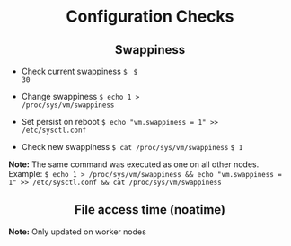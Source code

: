 
# <center> Configuration Checks
## <center> Swappiness
* Check current swappiness
<code>$ </code>
<code>$ 30</code>

* Change swappiness
<code>$ echo 1 > /proc/sys/vm/swappiness</code>

* Set persist on reboot
<code>$ echo "vm.swappiness = 1" >> /etc/sysctl.conf</code>

* Check new swappiness
<code>$ cat /proc/sys/vm/swappiness</code>
<code>$ 1</code>

**Note:** The same command was executed as one on all other nodes.
Example: `$ echo 1 > /proc/sys/vm/swappiness && echo "vm.swappiness = 1" >> /etc/sysctl.conf && cat /proc/sys/vm/swappiness`

## <center> File access time (noatime)
**Note:** Only updated on worker nodes
